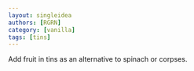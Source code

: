 ```yaml
---
layout: singleidea
authors: [RGRN]
category: [vanilla]
tags: [tins]
---
```

Add fruit in tins as an alternative to spinach or corpses.
